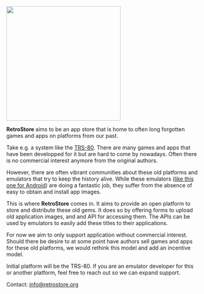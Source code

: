<img src="https://github.com/shaeberling/retrostore/raw/master/docs/retrostore_logo.png" width="300">

**RetroStore** aims to be an app store that is home to often long forgotten games and apps on platforms from our past.

Take e.g. a system like the [TRS-80](https://en.wikipedia.org/wiki/TRS-80). There are many games and apps that have been
developped for it but are hard to come by nowadays. Often there is no commercial interest anymore from the original
authors. 

However, there are often vibrant communities about these old platforms and emulators that try to keep the history alive.
While these emulators ([like this one for Android](https://github.com/apuder/TRS-80)) are doing a fantastic job, they
suffer from the absence of easy to obtain and install app images.

This is where **RetroStore** comes in. It aims to provide an open platform to store and distribute these old gems. It
does so by offering forms to upload old application images, and and API for accessing them. The APIs can be used by
emulators to easily add these titles to their applications.

For now we aim to only support application without commercial interest. Should there be desire to at some point have
authors sell games and apps for these old platforms, we would rethink this model and add an incentive model.

Initial platform will be the TRS-80. If you are an emulator developer for this or another platform, feel free to reach
out so we can expand support.

Contact: info@retrostore.org
